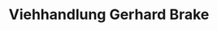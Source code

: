 ---
title: "Viehhandlung Gerhard Brake"
url: /molbergen/viehhandlung-gerhard-brake/
shop: Allgemein
---